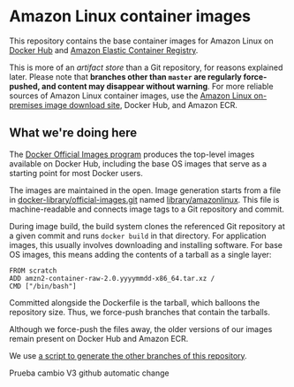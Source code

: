 # Amazon Linux container images

This repository contains the base container images for Amazon Linux on [Docker Hub](https://hub.docker.com/_/amazonlinux/) and [Amazon Elastic Container Registry](https://docs.aws.amazon.com/AmazonECR/latest/userguide/amazon_linux_container_image.html).

This is more of an *artifact store* than a Git repository, for reasons explained later. Please note that **branches other than `master` are regularly force-pushed, and content may disappear without warning**. For more reliable sources of Amazon Linux container images, use the [Amazon Linux on-premises image download site](https://cdn.amazonlinux.com/os-images/latest/), Docker Hub, and Amazon ECR.

## What we're doing here

The [Docker Official Images program](https://docs.docker.com/docker-hub/official_images/) produces the top-level images available on Docker Hub, including the base OS images that serve as a starting point for most Docker users.

The images are maintained in the open. Image generation starts from a file in [docker-library/official-images.git](https://github.com/docker-library/official-images) named [library/amazonlinux](https://github.com/docker-library/official-images/blob/master/library/amazonlinux). This file is machine-readable and connects image tags to a Git repository and commit.

During image build, the build system clones the referenced Git repository at a given commit and runs `docker build` in that directory. For application images, this usually involves downloading and installing software. For base OS images, this means adding the contents of a tarball as a single layer:

```
FROM scratch
ADD amzn2-container-raw-2.0.yyyymmdd-x86_64.tar.xz /
CMD ["/bin/bash"]
```

Committed alongside the Dockerfile is the tarball, which balloons the repository size. Thus, we force-push branches that contain the tarballs.

Although we force-push the files away, the older versions of our images remain present on Docker Hub and Amazon ECR.

We use [a script to generate the other branches of this repository](update-script/update.sh).

Prueba cambio V3 github automatic change
